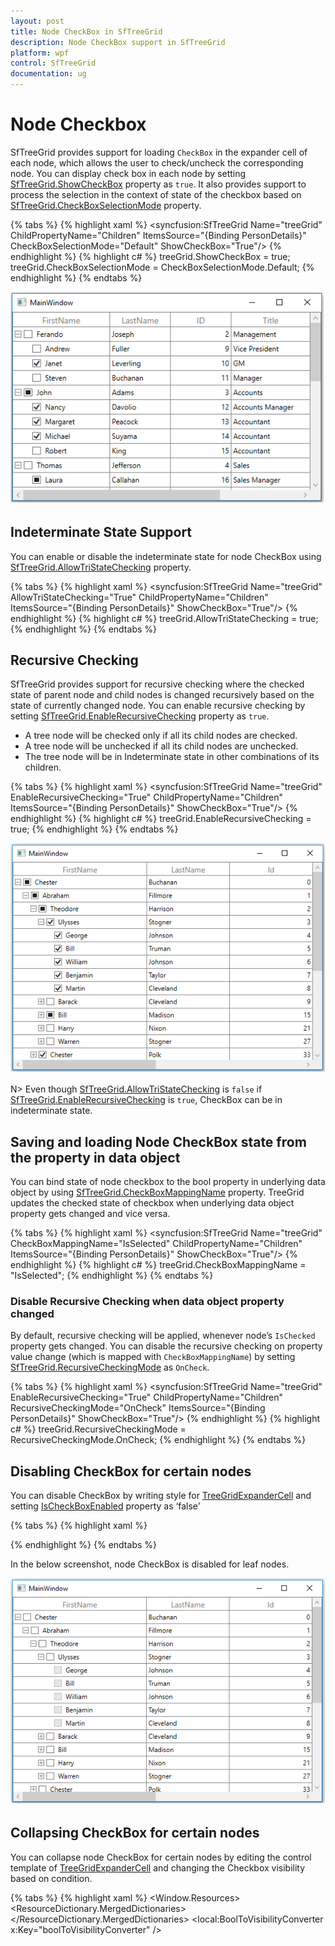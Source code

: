```yaml
---
layout: post
title: Node CheckBox in SfTreeGrid
description: Node CheckBox support in SfTreeGrid
platform: wpf
control: SfTreeGrid
documentation: ug
---
```

# Node Checkbox

SfTreeGrid provides support for loading `CheckBox` in the expander cell of each node, which allows the user to check/uncheck the corresponding node. You can display check box in each node by setting [SfTreeGrid.ShowCheckBox](https://help.syncfusion.com/cr/cref_files/wpf/sfdatagrid/Syncfusion.SfGrid.WPF~Syncfusion.UI.Xaml.TreeGrid.SfTreeGrid~ShowCheckBox.html) property as `true`. It also provides support to process the selection in the context of state of the checkbox based on [SfTreeGrid.CheckBoxSelectionMode](https://help.syncfusion.com/cr/cref_files/wpf/sfdatagrid/Syncfusion.SfGrid.WPF~Syncfusion.UI.Xaml.TreeGrid.SfTreeGrid~CheckBoxSelectionMode.html) property.

{% tabs %}
{% highlight xaml %}
<syncfusion:SfTreeGrid Name="treeGrid"
                       ChildPropertyName="Children"
                       ItemsSource="{Binding PersonDetails}"
                       CheckBoxSelectionMode="Default"
                       ShowCheckBox="True"/>
{% endhighlight %}
{% highlight c# %}
treeGrid.ShowCheckBox = true;
treeGrid.CheckBoxSelectionMode = CheckBoxSelectionMode.Default;
{% endhighlight %}
{% endtabs %}

![](Node-CheckBox_images/Node-CheckBox_img1.png)

## Indeterminate State Support

You can enable or disable the indeterminate state for node CheckBox using [SfTreeGrid.AllowTriStateChecking](https://help.syncfusion.com/cr/cref_files/wpf/sfdatagrid/Syncfusion.SfGrid.WPF~Syncfusion.UI.Xaml.TreeGrid.SfTreeGrid~AllowTriStateChecking.html) property.

{% tabs %}
{% highlight xaml %}
<syncfusion:SfTreeGrid Name="treeGrid"
                       AllowTriStateChecking="True"
                       ChildPropertyName="Children"
                       ItemsSource="{Binding PersonDetails}"
                       ShowCheckBox="True"/>
{% endhighlight %}
{% highlight c# %}
treeGrid.AllowTriStateChecking = true;
{% endhighlight %}
{% endtabs %}

## Recursive Checking

SfTreeGrid provides support for recursive checking where the checked state of parent node and child nodes is changed recursively based on the state of currently changed node. You can enable recursive checking by setting [SfTreeGrid.EnableRecursiveChecking](https://help.syncfusion.com/cr/cref_files/wpf/sfdatagrid/Syncfusion.SfGrid.WPF~Syncfusion.UI.Xaml.TreeGrid.SfTreeGrid~EnableRecursiveChecking.html) property as `true`.

* A tree node will be checked only if all its child nodes are checked.
* A tree node will be unchecked if all its child nodes are unchecked. 
* The tree node will be in Indeterminate state in other combinations of its children.

{% tabs %}
{% highlight xaml %}
<syncfusion:SfTreeGrid Name="treeGrid"
                       EnableRecursiveChecking="True"
                       ChildPropertyName="Children"
                       ItemsSource="{Binding PersonDetails}"
                       ShowCheckBox="True"/>
{% endhighlight %}
{% highlight c# %}
treeGrid.EnableRecursiveChecking = true;
{% endhighlight %}
{% endtabs %}

![](Node-CheckBox_images/Node-CheckBox_img2.png)

N> Even though [SfTreeGrid.AllowTriStateChecking](https://help.syncfusion.com/cr/cref_files/wpf/sfdatagrid/Syncfusion.SfGrid.WPF~Syncfusion.UI.Xaml.TreeGrid.SfTreeGrid~AllowTriStateChecking.html) is `false` if [SfTreeGrid.EnableRecursiveChecking](https://help.syncfusion.com/cr/cref_files/wpf/sfdatagrid/Syncfusion.SfGrid.WPF~Syncfusion.UI.Xaml.TreeGrid.SfTreeGrid~EnableRecursiveChecking.html) is `true`, CheckBox can be in indeterminate state.

## Saving and loading Node CheckBox state from the property in data object

You can bind state of node checkbox to the bool property in underlying data object by using [SfTreeGrid.CheckBoxMappingName](https://help.syncfusion.com/cr/cref_files/wpf/sfdatagrid/Syncfusion.SfGrid.WPF~Syncfusion.UI.Xaml.TreeGrid.SfTreeGrid~CheckBoxMappingName.html) property. TreeGrid updates the checked state of checkbox when underlying data object property gets changed and vice versa.

{% tabs %}
{% highlight xaml %}
<syncfusion:SfTreeGrid Name="treeGrid"
                       CheckBoxMappingName="IsSelected"
                       ChildPropertyName="Children"
                       ItemsSource="{Binding PersonDetails}"
                       ShowCheckBox="True"/>
{% endhighlight %}
{% highlight c# %}
treeGrid.CheckBoxMappingName = "IsSelected";
{% endhighlight %}
{% endtabs %}

### Disable Recursive Checking when data object property changed

By default, recursive checking will be applied, whenever node’s `IsChecked` property gets changed. You can disable the recursive checking on property value change (which is mapped with `CheckBoxMappingName`) by setting [SfTreeGrid.RecursiveCheckingMode](https://help.syncfusion.com/cr/cref_files/wpf/sfdatagrid/Syncfusion.SfGrid.WPF~Syncfusion.UI.Xaml.TreeGrid.SfTreeGrid~RecursiveCheckingMode.html) as `OnCheck`.

{% tabs %}
{% highlight xaml %}
<syncfusion:SfTreeGrid Name="treeGrid"
                       EnableRecursiveChecking="True"
                       ChildPropertyName="Children"
                       RecursiveCheckingMode="OnCheck"
                       ItemsSource="{Binding PersonDetails}"
                       ShowCheckBox="True"/>
{% endhighlight %}
{% highlight c# %}
treeGrid.RecursiveCheckingMode = RecursiveCheckingMode.OnCheck;
{% endhighlight %}
{% endtabs %}

## Disabling CheckBox for certain nodes

You can disable CheckBox by writing style for [TreeGridExpanderCell](https://help.syncfusion.com/cr/cref_files/wpf/sfdatagrid/Syncfusion.SfGrid.WPF~Syncfusion.UI.Xaml.TreeGrid.TreeGridExpanderCell.html) and setting [IsCheckBoxEnabled](https://help.syncfusion.com/cr/cref_files/wpf/sfdatagrid/Syncfusion.SfGrid.WPF~Syncfusion.UI.Xaml.TreeGrid.TreeGridExpanderCell~IsCheckBoxEnabled.html) property as ‘false’

{% tabs %}
{% highlight xaml %}
<Style TargetType="syncfusion:TreeGridExpanderCell">
            <Setter Property="IsCheckBoxEnabled" Value="{Binding Path=HasChildNodes, RelativeSource={RelativeSource Self}}" />
</Style>
{% endhighlight %}
{% endtabs %}

In the below screenshot, node CheckBox is disabled for leaf nodes.

![](Node-CheckBox_images/Node-CheckBox_img3.png)

## Collapsing CheckBox for certain nodes

You can collapse node CheckBox for certain nodes by editing the control template of [TreeGridExpanderCell](https://help.syncfusion.com/cr/cref_files/wpf/sfdatagrid/Syncfusion.SfGrid.WPF~Syncfusion.UI.Xaml.TreeGrid.TreeGridExpanderCell.html) and changing the Checkbox visibility based on condition.

{% tabs %}
{% highlight xaml %}
<Window.Resources>
        <ResourceDictionary>
            <ResourceDictionary.MergedDictionaries>
                <ResourceDictionary Source="/Syncfusion.SfGrid.WPF;component/Control/Themes/Generic.xaml" />
            </ResourceDictionary.MergedDictionaries>
            <local:BoolToVisibilityConverter x:Key="boolToVisibilityConverter" />
            <Style TargetType="syncfusion:TreeGridExpanderCell">
                <Setter Property="Background" Value="Transparent" />
                <Setter Property="BorderThickness" Value="0,0,1,1" />
                <Setter Property="BorderBrush" Value="Gray" />
                <Setter Property="Padding" Value="0" />
                <Setter Property="Template">
                    <Setter.Value>
                        <ControlTemplate TargetType="syncfusion:TreeGridExpanderCell">
                            <Grid x:Name="Root">
                                <Border x:Name="PART_GridCellBorder"
                                        Background="{TemplateBinding Background}"
                                        BorderBrush="{TemplateBinding BorderBrush}"
                                        BorderThickness="{TemplateBinding BorderThickness}"
                                        SnapsToDevicePixels="True">
                                    <Grid Margin="{TemplateBinding IndentMargin}">
                                        <Grid.ColumnDefinitions>
                                            <ColumnDefinition Width="14" />
                                            <ColumnDefinition Width="Auto" />
                                            <ColumnDefinition Width="*" />
                                        </Grid.ColumnDefinitions>
                                        <syncfusion:TreeGridExpander x:Name="PART_ExpanderCell"
                                                                     Grid.Column="0"
                                                                     Width="12"
                                                                     Height="12"
                                                                     Margin="2,1,0,1"
                                                                     HorizontalAlignment="Center"
                                                                     VerticalAlignment="Center"
                                                                     IsExpanded="{Binding RelativeSource={RelativeSource TemplatedParent},
                                                                                          Path=IsExpanded,
                                                                                          Mode=TwoWay}"
                                                                     Visibility="{Binding RelativeSource={RelativeSource TemplatedParent},
                                                                                          Path=HasChildNodes,
                                                                                          Converter={StaticResource boolToVisibilityConverter},
                                                                                          Mode=TwoWay}" />

                                        <CheckBox Name="PART_SelectCheckBox"
                                                  Grid.Column="1"
                                                  Width="16"
                                                  Height="16"
                                                  MinWidth="16"
                                                  Margin="3,0,0,0"
                                                  VerticalAlignment="Center"
                                                  Syncfusion:VisualContainer.WantsMouseInput="True"
                                                  IsEnabled="{Binding RelativeSource={RelativeSource TemplatedParent},
                                                                      Path=IsCheckBoxEnabled,
                                                                      Mode=TwoWay,
                                                                      UpdateSourceTrigger=PropertyChanged}"
                                                  IsThreeState="True"
                                                  Visibility="{Binding Path=HasChildNodes,
                                                                       RelativeSource={RelativeSource TemplatedParent},
                                                                       Converter={StaticResource boolToVisibilityConverter},
                                                                       Mode=TwoWay}" />
                                        <Grid Grid.Column="2"
                                              Margin="3,0,0,0"
                                              Background="{TemplateBinding Background}">
                                            <ContentPresenter />
                                            <Border x:Name="PART_CurrentCellBorder"
                                                    Margin="0,0,0,0"
                                                    Background="Transparent"
                                                    BorderBrush="{TemplateBinding CurrentCellBorderBrush}"
                                                    BorderThickness="{TemplateBinding CurrentCellBorderThickness}"
                                                    IsHitTestVisible="False"
                                                    Visibility="Collapsed" />
                                            <Border x:Name="PART_InValidCellBorder"
                                                    Width="10"
                                                    Height="10"
                                                    HorizontalAlignment="Right"
                                                    VerticalAlignment="Top"
                                                    SnapsToDevicePixels="True"
                                                    Visibility="Collapsed">
                                                <ToolTipService.ToolTip>
                                                    <ToolTip Background="#FFDB000C"
                                                             Placement="Right"
                                                             PlacementRectangle="20,0,0,0"
                                                             Tag="{TemplateBinding ErrorMessage}"
                                                             Template="{StaticResource ValidationToolTipTemplate}" />
                                                </ToolTipService.ToolTip>
                                                <Path Data="M0.5,0.5 L12.652698,0.5 12.652698,12.068006 z"
                                                      Fill="Red"
                                                      SnapsToDevicePixels="True"
                                                      Stretch="Fill" />
                                            </Border>

                                        </Grid>
                                    </Grid>
                                </Border>
                                <VisualStateManager.VisualStateGroups>
                                    <VisualStateGroup x:Name="IndicationStates">
                                        <VisualState x:Name="NoError" />
                                        <VisualState x:Name="HasError">
                                            <Storyboard>
                                                <ObjectAnimationUsingKeyFrames BeginTime="00:00:00"
                                                                               Storyboard.TargetName="PART_InValidCellBorder"
                                                                               Storyboard.TargetProperty="(UIElement.Visibility)">
                                                    <DiscreteObjectKeyFrame KeyTime="00:00:00" Value="{x:Static Visibility.Visible}" />
                                                </ObjectAnimationUsingKeyFrames>
                                            </Storyboard>
                                        </VisualState>
                                    </VisualStateGroup>
                                    <VisualStateGroup x:Name="CurrentStates">
                                        <VisualState x:Name="Regular" />
                                        <VisualState x:Name="Current">
                                            <Storyboard>
                                                <ObjectAnimationUsingKeyFrames BeginTime="00:00:00"
                                                                               Storyboard.TargetName="PART_CurrentCellBorder"
                                                                               Storyboard.TargetProperty="(UIElement.Visibility)">
                                                    <DiscreteObjectKeyFrame KeyTime="00:00:00" Value="{x:Static Visibility.Visible}" />
                                                </ObjectAnimationUsingKeyFrames>
                                            </Storyboard>
                                        </VisualState>
                                    </VisualStateGroup>
                                </VisualStateManager.VisualStateGroups>
                            </Grid>
                        </ControlTemplate>
                    </Setter.Value>
                </Setter>
            </Style>
        </ResourceDictionary>
</Window.Resources>
{% endhighlight %}
{% highlight c# %}
public class BoolToVisibilityConverter : IValueConverter
{

    public object Convert(object value, Type targetType, object parameter, System.Globalization.CultureInfo culture)
    {

        if ((bool)value)
            return Visibility.Visible;
        return Visibility.Collapsed;
    }

    public object ConvertBack(object value, Type targetType, object parameter, System.Globalization.CultureInfo culture)
    {

        if ((Visibility)value == Visibility.Visible)
            return true;
        return false;
    }
}
{% endhighlight %}
{% endtabs %}

Here, node CheckBox is collapsed for leaf nodes.

![](Node-CheckBox_images/Node-CheckBox_img4.png)

## Handling Selection based on CheckBox State

SfTreeGrid has following modes for processing selection based on check box state.

1. Default – Selection and state of checkbox works independent of each other.
2. SelectOnCheck – Row can be selected or deselected based on state of checkbox.
3. SynchronizeSelection – Row can be selected or deselected based on state of checkbox and vice versa.

**Default mode**

If you don’t want to affect the selection while checking/unchecking the node CheckBox, you need to set [SfTreeGrid.CheckBoxSelectionMode](https://help.syncfusion.com/cr/cref_files/wpf/sfdatagrid/Syncfusion.SfGrid.WPF~Syncfusion.UI.Xaml.TreeGrid.SfTreeGrid~CheckBoxSelectionMode.html) as `Default`.

{% tabs %}
{% highlight xaml %}
<syncfusion:SfTreeGrid Name="treeGrid"
                       CheckBoxSelectionMode="Default"
                       ItemsSource="{Binding PersonDetails}"
                       ShowCheckBox="True"/>

{% endhighlight %}
{% endtabs %}
{% tabs %}
{% highlight c# %}
treeGrid.CheckBoxSelectionMode = CheckBoxSelectionMode.Default;
{% endhighlight %}
{% endtabs %}

![](Node-CheckBox_images/Node-CheckBox_img5.png)

**SelectOnCheck**

If you want to select/deselect the rows using node CheckBox only, you need to set [SfTreeGrid. CheckBoxSelectionMode](https://help.syncfusion.com/cr/cref_files/wpf/sfdatagrid/Syncfusion.SfGrid.WPF~Syncfusion.UI.Xaml.TreeGrid.SfTreeGrid~CheckBoxSelectionMode.html) as `SelectOnCheck`. 
Navigation, editing and programmatic selection are not supported in this mode.

{% tabs %}
{% highlight xaml %}
<syncfusion:SfTreeGrid Name="treeGrid"
                       CheckBoxSelectionMode="SelectOnCheck"
                       ItemsSource="{Binding PersonDetails}"
                       ShowCheckBox="True"/>

{% endhighlight %}
{% highlight c# %}
treeGrid.CheckBoxSelectionMode = CheckBoxSelectionMode.SelectOnCheck;
{% endhighlight %}
{% endtabs %}

![](Node-CheckBox_images/Node-CheckBox_img6.png)

**SynchronizeSelection**

If you want to synchronize the selection with node CheckBox’s IsChecked state, you need to set [SfTreeGrid.CheckBoxSelectionMode](https://help.syncfusion.com/cr/cref_files/wpf/sfdatagrid/Syncfusion.SfGrid.WPF~Syncfusion.UI.Xaml.TreeGrid.SfTreeGrid~CheckBoxSelectionMode.html) as `SynchronizeSelection`. In this mode, you can select by checking checkbox and selecting/deselecting the row will check/uncheck the corresponding node checkbox.

{% tabs %}
{% highlight xaml %}
<syncfusion:SfTreeGrid Name="treeGrid"
                       CheckBoxSelectionMode="SynchronizeSelection"
                       ItemsSource="{Binding PersonDetails}"
                       ShowCheckBox="True"/>

{% endhighlight %}
{% highlight c# %}
treeGrid.CheckBoxSelectionMode = CheckBoxSelectionMode.SynchronizeSelection;
{% endhighlight %}
{% endtabs %}

![](Node-CheckBox_images/Node-CheckBox_img7.png)

N>
* Recursive checking is not supported when selection mode is single.
* CheckBox selection is not supported if selection mode in None.

## Events

### NodeCheckStateChanged

[NodeCheckStateChanged](https://help.syncfusion.com/cr/cref_files/wpf/sfdatagrid/Syncfusion.SfGrid.WPF~Syncfusion.UI.Xaml.TreeGrid.SfTreeGrid~NodeCheckStateChanged_EV.html) event triggered when user check or uncheck the node check box.

{% tabs %}
{% highlight c# %}
treeGrid.NodeCheckStateChanged += TreeGrid_NodeCheckStateChanged;

private void TreeGrid_NodeCheckStateChanged(object sender, NodeCheckStateChangedEventArgs e)
{
    var node = e.Node;
}
{% endhighlight %}
{% endtabs %}

## Programmatically Processing Node CheckBox

You can change the state of node checkbox programmatically by calling [SetCheckedState](https://help.syncfusion.com/cr/cref_files/wpf/sfdatagrid/Syncfusion.SfGrid.WPF~Syncfusion.UI.Xaml.TreeGrid.TreeNode~SetCheckedState.html) method as below,

{% tabs %}
{% highlight c# %}
var treeNode = treeGrid.View.Nodes[0];
treeNode.SetCheckedState(true);
{% endhighlight %}
{% endtabs %}

If you want to restrict the `IsChecked` update of the parent and child nodes (when [SfTreeGrid.EnableRecursiveChecking](https://help.syncfusion.com/cr/cref_files/wpf/sfdatagrid/Syncfusion.SfGrid.WPF~Syncfusion.UI.Xaml.TreeGrid.SfTreeGrid~EnableRecursiveChecking.html) is `true`), you can pass default parameter values as `false` in [SetCheckedState](https://help.syncfusion.com/cr/cref_files/wpf/sfdatagrid/Syncfusion.SfGrid.WPF~Syncfusion.UI.Xaml.TreeGrid.TreeNode~SetCheckedState.html) method.

{% tabs %}
{% highlight c# %}
var treeNode = treeGrid.View.Nodes[0];
treeNode.SetCheckedState(true, false, false);
{% endhighlight %}
{% endtabs %}

## Getting Checked nodes

You can get the checked nodes collection using [GetCheckedNodes](https://help.syncfusion.com/cr/cref_files/wpf/sfdatagrid/Syncfusion.SfGrid.WPF~Syncfusion.UI.Xaml.TreeGrid.SfTreeGrid~GetCheckedNodes.html) method.

{% tabs %}
{% highlight c# %}
var nodes = treeGrid.GetCheckedNodes();
{% endhighlight %}
{% endtabs %}

If you want to get all the checked nodes even though they are not in view, you can pass parameter as ‘true’ in `GetCheckedNodes` method.

{% tabs %}
{% highlight c# %}
var nodes = treeGrid.GetCheckedNodes(true);
{% endhighlight %}
{% endtabs %}

